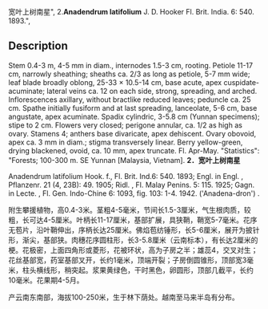宽叶上树南星",
2.**Anadendrum latifolium** J. D. Hooker Fl. Brit. India. 6: 540. 1893.",

## Description
Stem 0.4-3 m, 4-5 mm in diam., internodes 1.5-3 cm, rooting. Petiole 11-17 cm, narrowly sheathing; sheaths ca. 2/3 as long as petiole, 5-7 mm wide; leaf blade broadly oblong, 25-33 × 10.5-14 cm, base acute, apex cuspidate-acuminate; lateral veins ca. 12 on each side, strong, spreading, and arched. Inflorescences axillary, without bractlike reduced leaves; peduncle ca. 25 cm. Spathe initially fusiform and at last spreading, lanceolate, 5-6 cm, base angustate, apex acuminate. Spadix cylindric, 3-5.8 cm (Yunnan specimens); stipe to 2 cm. Flowers very closed; perigone annular, ca. 1/2 as high as ovary. Stamens 4; anthers base divaricate, apex dehiscent. Ovary obovoid, apex ca. 3 mm in diam.; stigma transversely linear. Berry yellow-green, drying blackened, ovoid, ca. 10 mm, apex truncate. Fl. Apr-May.
  "Statistics": "Forests; 100-300 m. SE Yunnan [Malaysia, Vietnam].
**2．宽叶上树南星**

Anadendrum latifolium Hook. f., Fl. Brit. Ind.6: 540. 1893; Engl. in Engl. , Pflanzenr. 21 (4, 23B): 49. 1905; Ridl. , Fl. Malay Penins. 5: 115. 1925; Gagn. in Lecte. , Fl. Gen. Indo-Chine 6: 1093, fig. 103: 1-4. 1942. ('Anadena-dron') .

附生攀援植物，高0.4-3米。茎粗4-5毫米，节间长1.5-3厘米，气生根肉质，较粗，长可达4-5厘米。叶柄长11-17厘米，基部扩展，具狭鞘，鞘宽5-7毫米。花序无苞片，沿叶鞘伸出，序柄长达25厘米。佛焰苞纺锤形，长5-6厘米，展开为披针形，渐尖，基部狭。肉穗花序圆柱形，长3-5.8厘米（云南标本），有长达2厘米的梗。花极密，上面四角形或菱形，花被环状，高为子房之半；雄蕊4，交叉对生；花丝基部宽，药室基部叉开，长约1毫米，顶端开裂；子房倒圆锥形，顶部宽3毫米，柱头横线形，稍突起。浆果黄绿色，干时黑色，卵圆形，顶部几截平，长约10毫米。花果期4-5月。

产云南东南部，海拔100-250米，生于林下荫处。越南至马来半岛有分布。
